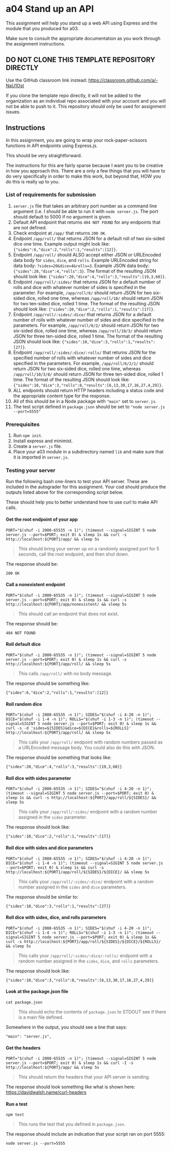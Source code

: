 # a04 Stand up an API

This assignment will help you stand up a web API using Express and the module that you produced for a03.

Make sure to consult the appropriate documentation as you work through the assignment instructions.

## DO NOT CLONE THIS TEMPLATE REPOSITORY DIRECTLY

Use the GitHub classroom link instead: https://classroom.github.com/a/-NaU1Ost

If you clone the template repo directly, it will not be added to the organization as an individual repo associated with your account and you will not be able to push to it. This repository should only be used for assignment issues.

## Instructions

In this assignment, you are going to wrap your rock-paper-scissors functions in API endpoints using Express.js.

This should be very straightforward.

The instructions for this are fairly sparse because I want you to be creative in how you approach this.
There are a only a few things that you will have to do very specifically in order to make this work, but beyond that, HOW you do this is really up to you. 

### List of requirements for submission

1. `server.js` file that takes an arbitrary port number as a command line argument (i.e. I should be able to run it with `node server.js`. The port should default to 5000 if no argument is given.
2. Default API endpoint that returns `404 NOT FOUND` for any endpoints that are not defined.
3. Check endpoint at `/app/` that returns `200 OK`.
4. Endpoint `/app/roll/` that returns JSON for a default roll of two six-sided dice one time. Example output might look like: `{"sides":6,"dice":2,"rolls":1,"results":[12]}`.
5. Endpoint `/app/roll/` should ALSO accept either JSON or URLEncoded data body for `sides`, `dice`, and `rolls`. Example URLEncoded string for data body: `?sides=20&dice=4&rolls=3`. Example JSON data body: `{"sides":20,"dice":4,"rolls":3}`. The format of the resulting JSON should look like: `{"sides":20,"dice":4,"rolls":3,"results":[19,3,60]}`.
6. Endpoint `/app/roll/:sides/` that returns JSON for a default number of rolls and dice with whatever number of sides is specified in the parameter. For example, `/app/roll/6/` should return JSON for two six-sided dice, rolled one time, whereas `/app/roll/10/` should return JSON for two ten-sided dice, rolled 1 time. The format of the resulting JSON should look like: `{"sides":10,"dice":2,"rolls":1,"results":[17]}`.
6. Endpoint `/app/roll/:sides/:dice/` that returns JSON for a default number of rolls with whatever number of sides and dice specified in the parameters. For example, `/app/roll/6/2/` should return JSON for two six-sided dice, rolled one time, whereas `/app/roll/10/3/` should return JSON for three ten-sided dice, rolled 1 time. The format of the resulting JSON should look like: `{"sides":10,"dice":3,"rolls":1,"results":[27]}`.
7. Endpoint `/app/roll/:sides/:dice/:rolls/` that returns JSON for the specified number of rolls with whatever number of sides and dice specified in the parameters. For example, `/app/roll/6/2/1/` should return JSON for two six-sided dice, rolled one time, whereas `/app/roll/10/3/8/` should return JSON for three ten-sided dice, rolled 1 time. The format of the resulting JSON should look like: `{"sides":10,"dice":3,"rolls":8,"results":[6,13,30,17,16,27,4,29]}`.
8. ALL endpoints should return HTTP headers including a status code and the appropriate content type for the response.
9. All of this should be in a Node package with `"main"` set to `server.js`.
10. The test script defined in `package.json` should be set to `"node server.js --port=5555"`

### Prerequisites

1. Run `npm init`.
2. Install express and minimist.
3. Create a `server.js` file.
4. Place your a03 module in a subdirectory named `lib` and make sure that it is imported in `server.js`.

### Testing your server

Run the following bash one-liners to test your API server. These are included in the autograder for this assignment. Your cod should produce the outputs listed above for the corresponding script below.

These should help you to better understand how to use curl to make API calls.

#### Get the root endpoint of your app

```
PORT="$(shuf -i 2000-65535 -n 1)"; (timeout --signal=SIGINT 5 node server.js --port=$PORT; exit 0) & sleep 1s && curl -s http://localhost:${PORT}/app/ && sleep 5s
```

> This should bring your server up on a randomly assigned port for 5 seconds, call the root endpoint, and then shut down.

The response should be:

```
200 OK
```

#### Call a nonexistent endpoint

```
PORT="$(shuf -i 2000-65535 -n 1)"; (timeout --signal=SIGINT 5 node server.js --port=$PORT; exit 0) & sleep 1s && curl -s http://localhost:${PORT}/app/nonexistent/ && sleep 5s
```

> This should call an endpoint that does not exist. 

The response should be:

```
404 NOT FOUND
```

#### Roll default dice 

```
PORT="$(shuf -i 2000-65535 -n 1)"; (timeout --signal=SIGINT 5 node server.js --port=$PORT; exit 0) & sleep 1s && curl -s http://localhost:${PORT}/app/roll/ && sleep 5s
```

> This calls `/app/roll/` with no body message. 

The response should be something like:

```
{"sides":6,"dice":2,"rolls":1,"results":[12]}
```

#### Roll random dice

```
PORT="$(shuf -i 2000-65535 -n 1)"; SIDES="$(shuf -i 4-20 -n 1)"; DICE="$(shuf -i 1-4 -n 1)"; ROLLS="$(shuf -i 1-3 -n 1)"; (timeout --signal=SIGINT 5 node server.js --port=$PORT; exit 0) & sleep 1s && curl -s -d 'sides=${SIDES}&dice=${DICE}&rolls=${ROLLS}' http://localhost:${PORT}/app/roll/ && sleep 5s
```

> This calls your `/app/roll/` endpoint with random numbers passed as a URLEncoded message body. You could also do this with JSON.

The response should be something that looks like:

```
{"sides":20,"dice":4,"rolls":3,"results":[19,3,60]}
``` 

#### Roll dice with sides parameter

```
PORT="$(shuf -i 2000-65535 -n 1)"; SIDES="$(shuf -i 4-20 -n 1)"; (timeout --signal=SIGINT 5 node server.js --port=$PORT; exit 0) & sleep 1s && curl -s http://localhost:${PORT}/app/roll/${SIDES}/ && sleep 5s
```

> This calls your `/app/roll/:sides/` endpoint with a random number assigned in the `sides` parameter. 

The response should look like:

```
{"sides":10,"dice":2,"rolls":1,"results":[17]}
```

#### Roll dice with sides and dice parameters

```
PORT="$(shuf -i 2000-65535 -n 1)"; SIDES="$(shuf -i 4-20 -n 1)"; DICE="$(shuf -i 1-4 -n 1)"; (timeout --signal=SIGINT 5 node server.js --port=$PORT; exit 0) & sleep 1s && curl -s http://localhost:${PORT}/app/roll/${SIDES}/${DICE}/ && sleep 5s
```

> This calls your `/app/roll/:sides/:dice/` endpoint with a random number assigned in the `sides` and `dice` parameters.

The response should be similar to:

```
{"sides":10,"dice":3,"rolls":1,"results":[27]}
```

#### Roll dice with sides, dice, and rolls parameters

```
PORT="$(shuf -i 2000-65535 -n 1)"; SIDES="$(shuf -i 4-20 -n 1)"; DICE="$(shuf -i 1-4 -n 1)"; ROLLS="$(shuf -i 1-3 -n 1)"; (timeout --signal=SIGINT 5 node server.js --port=$PORT; exit 0) & sleep 1s && curl -s http://localhost:${PORT}/app/roll/${SIDES}/${DICE}/${ROLLS}/ && sleep 5s
```

> This calls your `/app/roll/:sides/:dice/:rolls/` endpoint with a random number assigned in the `sides`, `dice`, and `rolls` parameters.

The response should look like:

```
{"sides":10,"dice":3,"rolls":8,"results":[6,13,30,17,16,27,4,29]}
```

#### Look at the package.json file

```
cat package.json
```

> This should echo the contents of `package.json` to STDOUT see if there is a main file defined.

Somewhere in the output, you should see a line that says:

```
"main": "server.js",
```

#### Get the headers

```
PORT="$(shuf -i 2000-65535 -n 1)"; (timeout --signal=SIGINT 5 node server.js --port=$PORT; exit 0) & sleep 1s && curl -I -s http://localhost:${PORT}/app/ && sleep 5s
```

> This should return the headers that your API server is sending.

The response should look something like what is shown here: https://davidwalsh.name/curl-headers



#### Run a test

```
npm test
```

> This runs the test that you defined in `package.json`. 

The response should include an indication that your script ran on port 5555:

```
node server.js --port=5555
```
